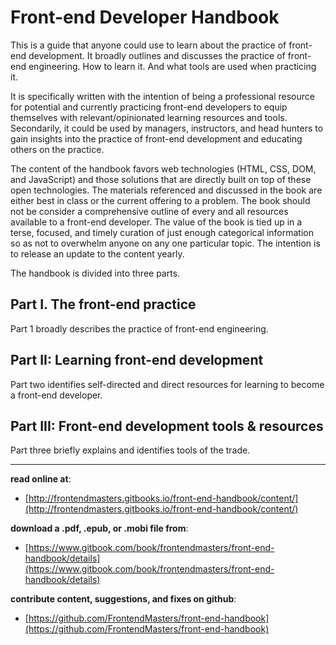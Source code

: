 # Front-end Developer Handbook

This is a guide that anyone could use to learn about the practice of front-end development. It broadly outlines and discusses the practice of front-end engineering. How to learn it. And what tools are used when practicing it.

It is specifically written with the intention of being a professional resource for potential and currently practicing front-end developers to equip themselves with relevant/opinionated learning resources and tools. Secondarily, it could be used by managers, instructors, and head hunters to gain insights into the practice of front-end development and educating others on the practice.

The content of the handbook favors web technologies (HTML, CSS, DOM, and JavaScript) and those solutions that are directly built on top of these open technologies. The materials referenced and discussed in the book are either best in class or the current offering to a problem. The book should not be consider a comprehensive outline of every and all resources available to a front-end developer. The value of the book is tied up in a terse, focused, and timely curation of just enough categorical information so as not to overwhelm anyone on any one particular topic. The intention is to release an update to the content yearly.

The handbook is divided into three parts. 

Part I. The front-end practice
---
Part 1 broadly describes the practice of front-end engineering.

Part II: Learning front-end development
---
Part two identifies self-directed and direct resources for learning to become a front-end developer.

Part III: Front-end development tools & resources
---
Part three briefly explains and identifies tools of the trade.

***

**read online at**: 

* [http://frontendmasters.gitbooks.io/front-end-handbook/content/](http://frontendmasters.gitbooks.io/front-end-handbook/content/)
 
**download a .pdf, .epub, or .mobi file from**: 

* [https://www.gitbook.com/book/frontendmasters/front-end-handbook/details](https://www.gitbook.com/book/frontendmasters/front-end-handbook/details)

**contribute content, suggestions, and fixes on github**: 

* [https://github.com/FrontendMasters/front-end-handbook](https://github.com/FrontendMasters/front-end-handbook)






